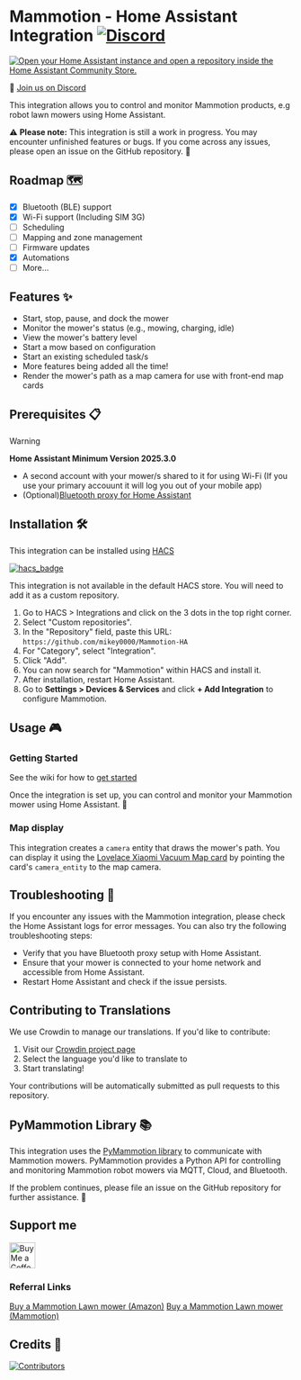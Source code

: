 # Mammotion - Home Assistant Integration [![Discord](https://img.shields.io/discord/1247286396297678879)](https://discord.gg/vpZdWhJX8x)

[![Open your Home Assistant instance and open a repository inside the Home Assistant Community Store.](https://my.home-assistant.io/badges/hacs_repository.svg)](https://my.home-assistant.io/redirect/hacs_repository/?owner=mikey0000&repository=mammotion-HA&category=Integration)

💬 [Join us on Discord](https://discord.gg/vpZdWhJX8x)

This integration allows you to control and monitor Mammotion products, e.g robot lawn mowers using Home Assistant.

⚠️ **Please note:** This integration is still a work in progress. You may encounter unfinished features or bugs. If you come across any issues, please open an issue on the GitHub repository. 🐛

## Roadmap 🗺️

- [x] Bluetooth (BLE) support
- [x] Wi-Fi support (Including SIM 3G)
- [ ] Scheduling
- [ ] Mapping and zone management
- [ ] Firmware updates
- [x] Automations
- [ ] More...

## Features ✨

- Start, stop, pause, and dock the mower
- Monitor the mower's status (e.g., mowing, charging, idle)
- View the mower's battery level
- Start a mow based on configuration
- Start an existing scheduled task/s
- More features being added all the time!
- Render the mower's path as a map camera for use with front-end map cards

## Prerequisites 📋
> [!WARNING]
> **Home Assistant Minimum Version 2025.3.0**
- A second account with your mower/s shared to it for using Wi-Fi (If you use your primary accouunt it will log you out of your mobile app)
- (Optional)[Bluetooth proxy for Home Assistant](https://esphome.io/components/bluetooth_proxy.html)

## Installation 🛠️

This integration can be installed using [HACS](https://hacs.xyz/)

[![hacs_badge](https://img.shields.io/badge/HACS-Custom-41BDF5.svg?style=for-the-badge)](https://github.com/hacs/integration)

This integration is not available in the default HACS store. You will need to add it as a custom repository.

1. Go to HACS > Integrations and click on the 3 dots in the top right corner.
2. Select "Custom repositories".
3. In the "Repository" field, paste this URL: `https://github.com/mikey0000/Mammotion-HA`
4. For "Category", select "Integration".
5. Click "Add".
6. You can now search for "Mammotion" within HACS and install it.
7. After installation, restart Home Assistant.
8. Go to **Settings > Devices & Services** and click **+ Add Integration** to configure Mammotion.

## Usage 🎮

### Getting Started
See the wiki for how to [get started](https://github.com/mikey0000/Mammotion-HA/wiki/Getting-Started)

Once the integration is set up, you can control and monitor your Mammotion mower using Home Assistant. 🎉

### Map display

This integration creates a `camera` entity that draws the mower's path. You can display it using the [Lovelace Xiaomi Vacuum Map card](https://github.com/PiotrMachowski/lovelace-xiaomi-vacuum-map-card) by pointing the card's `camera_entity` to the map camera.

## Troubleshooting 🔧

If you encounter any issues with the Mammotion integration, please check the Home Assistant logs for error messages. You can also try the following troubleshooting steps:

- Verify that you have Bluetooth proxy setup with Home Assistant.
- Ensure that your mower is connected to your home network and accessible from Home Assistant.
- Restart Home Assistant and check if the issue persists.

## Contributing to Translations

We use Crowdin to manage our translations. If you'd like to contribute:

1. Visit our [Crowdin project page](https://crowdin.com/project/mammotion-ha)
2. Select the language you'd like to translate to
3. Start translating!

Your contributions will be automatically submitted as pull requests to this repository.


## PyMammotion Library 📚

This integration uses the [PyMammotion library](https://github.com/mikey0000/PyMammotion) to communicate with Mammotion mowers. PyMammotion provides a Python API for controlling and monitoring Mammotion robot mowers via MQTT, Cloud, and Bluetooth.

If the problem continues, please file an issue on the GitHub repository for further assistance. 🙏

## Support me
<a href='https://ko-fi.com/DenimJackRabbit' target='_blank'><img height='46' style='border:0px;height:46px;' src='https://az743702.vo.msecnd.net/cdn/kofi3.png?v=0' border='0' alt='Buy Me a Coffee at ko-fi.com' /></a>
### Referral Links
[Buy a Mammotion Lawn mower (Amazon)](https://amzn.to/4cOLULU)
[Buy a Mammotion Lawn mower (Mammotion)](https://mammotion.com/?ref=denimjackrabbit)

## Credits 👥

[![Contributors](https://contrib.rocks/image?repo=mikey0000/Mammotion-HA)](https://github.com/mikey0000/Mammotion-HA/graphs/contributors)
